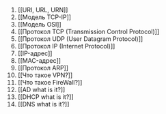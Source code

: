 1. [[URI, URL, URN]]
2. [[Модель TCP-IP]]
3. [[Модель OSI]]
4. [[Протокол TCP (Transmission Control Protocol)]]
5. [[Протокол UDP (User Datagram Protocol)]]
6. [[Протокол IP (Internet Protocol)]]
7. [[IP-адрес]]
8. [[MAC-адрес]]
9. [[Протокол ARP]]
10. [[Что такое VPN?]]
11. [[Что такое FireWall?]]
12. [[AD what is it?]]
13. [[DHCP what is it?]]
14. [[DNS what is it?]]